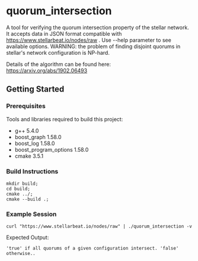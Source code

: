 # quorum_intersection
A tool for verifying the quorum intersection property of the stellar network. It accepts data in JSON format compatible with https://www.stellarbeat.io/nodes/raw . Use --help parameter to see available options. WARNING: the problem of finding disjoint quorums in stellar's network configuration is NP-hard.

Details of the algorithm can be found here: https://arxiv.org/abs/1902.06493

## Getting Started
### Prerequisites
Tools and libraries required to build this project:
* g++ 5.4.0
* boost_graph 1.58.0
* boost_log 1.58.0
* boost_program_options 1.58.0
* cmake 3.5.1
### Build Instructions
```console
mkdir build;
cd build;
cmake ../;
cmake --build .;
```
### Example Session
```console
curl "https://www.stellarbeat.io/nodes/raw" | ./quorum_intersection -v
```
Expected Output:
```console
'true' if all quorums of a given configuration intersect. 'false' otherwise..
```
